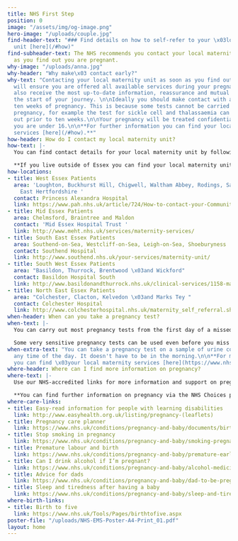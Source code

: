 ```yaml
---
title: NHS First Step
position: 0
image: "/assets/img/og-image.png"
hero-image: "/uploads/couple.jpg"
find-header-text: "### Find details on how to self-refer to your \x03local maternity
  unit [here](/#how)"
find-subheader-text: The NHS recommends you contact your local maternity unit as soon
  as you find out you are pregnant.
why-image: "/uploads/anna.jpg"
why-header: "Why make\x03 contact early?"
why-text: "Contacting your local maternity unit as soon as you find out you are pregnant
  will ensure you are offered all available services during your pregnancy. You will
  also receive the most up-to-date information, reassurance and mutual support at
  the start of your journey. \n\nIdeally you should make contact with a midwife before
  ten weeks of pregnancy. This is because some tests cannot be carried out later in
  pregnancy, for example the test for sickle cell and thalassaemia can only be carried
  out prior to ten weeks.\n\nYour pregnancy will be treated confidentially, even if
  you are under 16.\n\n**For further information you can find your local maternity
  services [here](/#how).**"
how-header: How do I contact my local maternity unit?
how-text: |-
  You can find contact details for your local maternity unit by following the links on this page.

  **If you live outside of Essex you can find your local maternity unit via the NHS Choices page [here](https://www.nhs.uk/Service-Search/Maternity-service/LocationSearch/1802).**
how-locations:
- title: West Essex Patients
  area: 'Loughton, Buckhurst Hill, Chigwell, Waltham Abbey, Rodings, Saffron Walden,
    East Hertfordshire '
  contact: Princess Alexandra Hospital
  link: https://www.pah.nhs.uk/article/724/How-to-contact-your-Community-Midwife-team
- title: Mid Essex Patients
  area: Chelmsford, Braintree and Maldon
  contact: 'Mid Essex Hospital Trust '
  link: http://www.meht.nhs.uk/services/maternity-services/
- title: South East Essex Patients
  area: Southend-on-Sea, Westcliff-on-Sea, Leigh-on-Sea, Shoeburyness
  contact: Southend Hospital
  link: http://www.southend.nhs.uk/your-services/maternity-unit/
- title: South West Essex Patients
  area: "Basildon, Thurrock, Brentwood \x03and Wickford"
  contact: Basildon Hospital South
  link: http://www.basildonandthurrock.nhs.uk/clinical-services/1158-maternity-direct
- title: North East Essex Patients
  area: "Colchester, Clacton, Kelvedon \x03and Marks Tey "
  contact: Colchester Hospital
  link: http://www.colchesterhospital.nhs.uk/maternity_self_referral.shtml
when-header: When can you take a pregnancy test?
when-text: |-
  You can carry out most pregnancy tests from the first day of a missed period. If you don't know when your next period is due, take the test at least 21 days after you last had unprotected sex.

  Some very sensitive pregnancy tests can be used even before you miss a period, from as early as eight days after conception.
when-extra-text: "You can take a pregnancy test on a sample of urine collected at
  any time of the day. It doesn't have to be in the morning.\n\n**For more information
  you can find \x03your local maternity services [here](https://www.nhs.uk/Service-Search/Maternity-service/LocationSearch/1802).**"
where-header: Where can I find more information on pregnancy?
where-text: |-
  Use our NHS-accredited links for more information and support on pregnancy, childbirth and becoming a new parent.

  **You can find further information on pregnancy via the NHS Choices page [here](https://www.nhs.uk/Service-Search/Maternity-service/LocationSearch/1802).**
where-care-links:
- title: Easy-read information for people with learning disabilities
  link: http://www.easyhealth.org.uk/listing/pregnancy-(leaflets)
- title: Pregnancy care planner
  link: https://www.nhs.uk/conditions/pregnancy-and-baby/documents/birth-plan-blank-form-nhs-choices-pregnancy-baby.pdf
- title: Stop smoking in pregnancy
  link: https://www.nhs.uk/conditions/pregnancy-and-baby/smoking-pregnant/
- title: Premature labour and birth
  link: https://www.nhs.uk/conditions/pregnancy-and-baby/premature-early-labour/
- title: Can I drink alcohol if I’m pregnant?
  link: https://www.nhs.uk/conditions/pregnancy-and-baby/alcohol-medicines-drugs-pregnant/
- title: Advice for dads
  link: https://www.nhs.uk/conditions/pregnancy-and-baby/dad-to-be-pregnant-partner/
- title: Sleep and tiredness after having a baby
  link: https://www.nhs.uk/conditions/pregnancy-and-baby/sleep-and-tiredness/
where-birth-links:
- title: Birth to five
  link: https://www.nhs.uk/Tools/Pages/birthtofive.aspx
poster-file: "/uploads/NHS-EMS-Poster-A4-Print_01.pdf"
layout: home
---
```



